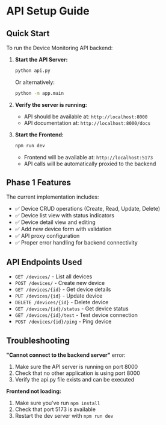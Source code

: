 # API Setup Guide

## Quick Start

To run the Device Monitoring API backend:

1. **Start the API Server:**
   ```bash
   python api.py
   ```
   
   Or alternatively:
   ```bash
   python -m app.main
   ```

2. **Verify the server is running:**
   - API should be available at: `http://localhost:8000`
   - API documentation at: `http://localhost:8000/docs`

3. **Start the Frontend:**
   ```bash
   npm run dev
   ```
   - Frontend will be available at: `http://localhost:5173`
   - API calls will be automatically proxied to the backend

## Phase 1 Features

The current implementation includes:

- ✅ Device CRUD operations (Create, Read, Update, Delete)
- ✅ Device list view with status indicators
- ✅ Device detail view and editing
- ✅ Add new device form with validation
- ✅ API proxy configuration
- ✅ Proper error handling for backend connectivity

## API Endpoints Used

- `GET /devices/` - List all devices
- `POST /devices/` - Create new device  
- `GET /devices/{id}` - Get device details
- `PUT /devices/{id}` - Update device
- `DELETE /devices/{id}` - Delete device
- `GET /devices/{id}/status` - Get device status
- `GET /devices/{id}/test` - Test device connection
- `POST /devices/{id}/ping` - Ping device

## Troubleshooting

**"Cannot connect to the backend server"** error:
1. Make sure the API server is running on port 8000
2. Check that no other application is using port 8000
3. Verify the api.py file exists and can be executed

**Frontend not loading:**
1. Make sure you've run `npm install`
2. Check that port 5173 is available
3. Restart the dev server with `npm run dev` 